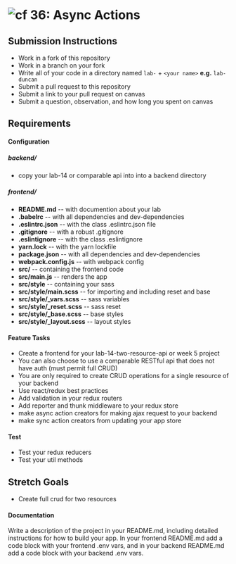 ![cf](http://i.imgur.com/7v5ASc8.png) 36: Async Actions
===

## Submission Instructions
  * Work in a fork of this repository
  * Work in a branch on your fork
  * Write all of your code in a directory named `lab-` + `<your name>` **e.g.** `lab-duncan`
  * Submit a pull request to this repository
  * Submit a link to your pull request on canvas
  * Submit a question, observation, and how long you spent on canvas  

## Requirements  
#### Configuration  

##### backend/
  * copy your lab-14 or comparable api into into a backend directory

##### frontend/
* **README.md** -- with documention about your lab
* **.babelrc** -- with all dependencies and dev-dependencies 
* **.eslintrc.json** -- with the class .eslintrc.json file
* **.gitignore** -- with a robust .gitignore
* **.eslintignore** -- with the class .eslintignore
* **yarn.lock** -- with the yarn lockfile
* **package.json** -- with all dependencies and dev-dependencies 
* **webpack.config.js** -- with webpack config
* **src/** -- containing the frontend code
* **src/main.js** -- renders the app
* **src/style** -- containing your sass
* **src/style/main.scss** -- for importing and including reset and base
* **src/style/_vars.scss** -- sass variables
* **src/style/_reset.scss** -- sass reset 
* **src/style/_base.scss** -- base styles 
* **src/style/_layout.scss** -- layout styles 
 
#### Feature Tasks 
  * Create a frontend for your lab-14-two-resource-api or week 5 project
  * You can also choose to use a comparable RESTful api that does not have auth (must permit full CRUD)
  * You are only required to create CRUD operations for a single resource of your backend
  * Use react/redux best practices
  * Add validation in your redux routers
  * Add reporter and thunk middleware to your redux store
  * make async action creators for making ajax request to your backend
  * make sync action creators from updating your app store

#### Test
  * Test your redux reducers 
  * Test your util methods

## Stretch Goals
  * Create full crud for two resources 

#### Documentation  
Write a description of the project in your README.md, including detailed instructions for how to build your app. In your frontend README.md add a code block with your frontend .env vars, and in your backend README.md add a code block with your backend .env vars. 
